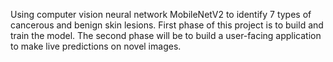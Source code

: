 Using computer vision neural network MobileNetV2 to identify 7 types of cancerous and benign skin lesions.
First phase of this project is to build and train the model. The second phase will be to build a user-facing application to make live predictions on novel images.